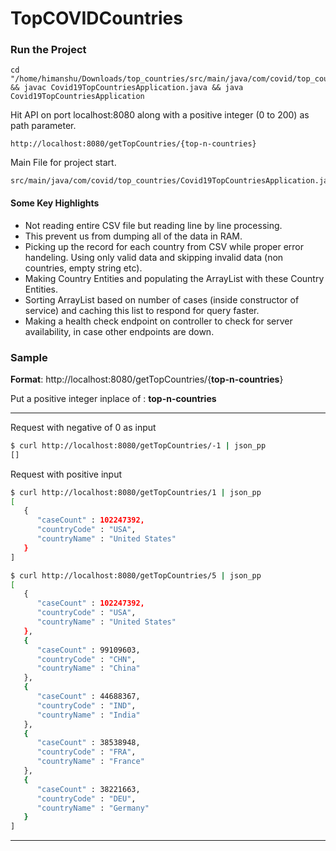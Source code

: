 # TopCOVIDCountries

### Run the Project
```
cd "/home/himanshu/Downloads/top_countries/src/main/java/com/covid/top_countries/" && javac Covid19TopCountriesApplication.java && java Covid19TopCountriesApplication
```

Hit API on port localhost:8080 along with a positive integer (0 to 200) as path parameter.
```
http://localhost:8080/getTopCountries/{top-n-countries}  
```

Main File for project start.
```
src/main/java/com/covid/top_countries/Covid19TopCountriesApplication.java
```

#### Some Key Highlights
- Not reading entire CSV file but reading line by line processing.
- This prevent us from dumping all of the data in RAM.
- Picking up the record for each country from CSV while proper error handeling. Using only valid data and skipping invalid data (non countries, empty string etc).
- Making Country Entities and populating the ArrayList with these Country Entities.
- Sorting ArrayList based on number of cases (inside constructor of service) and caching this list to respond for query faster.
- Making a health check endpoint on controller to check for server availability, in case other endpoints are down.

### Sample

**Format**: http://localhost:8080/getTopCountries/{**top-n-countries**}  

Put a positive integer inplace of : **top-n-countries**

---

Request with negative of 0 as input
```bash
$ curl http://localhost:8080/getTopCountries/-1 | json_pp
[]
```

Request with positive input
```bash
$ curl http://localhost:8080/getTopCountries/1 | json_pp
[
   {
      "caseCount" : 102247392,
      "countryCode" : "USA",
      "countryName" : "United States"
   }
]
```

```bash
$ curl http://localhost:8080/getTopCountries/5 | json_pp
[
   {
      "caseCount" : 102247392,
      "countryCode" : "USA",
      "countryName" : "United States"
   },
   {
      "caseCount" : 99109603,
      "countryCode" : "CHN",
      "countryName" : "China"
   },
   {
      "caseCount" : 44688367,
      "countryCode" : "IND",
      "countryName" : "India"
   },
   {
      "caseCount" : 38538948,
      "countryCode" : "FRA",
      "countryName" : "France"
   },
   {
      "caseCount" : 38221663,
      "countryCode" : "DEU",
      "countryName" : "Germany"
   }
]
```
---